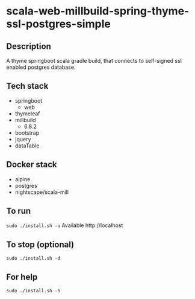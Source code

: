 # scala-web-millbuild-spring-thyme-ssl-postgres-simple

## Description
A thyme springboot scala gradle build,
that connects to self-signed ssl enabled postgres database.

## Tech stack
- springboot
  - web
- thymeleaf
- millbuild
  - 6.8.2
- bootstrap
- jquery
- dataTable

## Docker stack
- alpine
- postgres
- nightscape/scala-mill

## To run
`sudo ./install.sh -u`
Available http://localhost

## To stop (optional)
`sudo ./install.sh -d`

## For help
`sudo ./install.sh -h`
